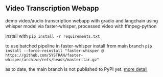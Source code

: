 ## Video Transcription Webapp

demo video/audio transcription webapp with gradio and langchain using whisper model via faster-whisper, processed video with ffmpeg-python

install with
```pip install -r requirements.txt```

to use batched pipeline in faster-whisper
install from main branch
```pip install --force-reinstall "faster-whisper @ https://github.com/SYSTRAN/faster-whisper/archive/refs/heads/master.tar.gz"```

as to date, the main branch is not published to PyPI yet.
[more detail](https://github.com/SYSTRAN/faster-whisper?tab=readme-ov-file#install-the-master-branch)